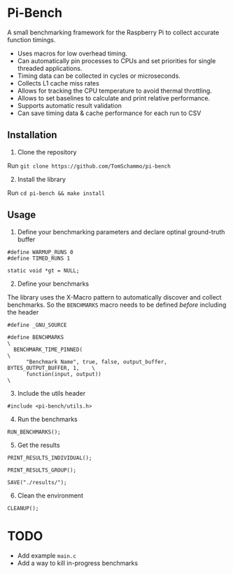 
# Pi-Bench

A small benchmarking framework for the Raspberry Pi to collect accurate function timings.


- Uses macros for low overhead timing.
- Can automatically pin processes to CPUs and set priorities for single threaded applications.
- Timing data can be collected in cycles or microseconds.
- Collects L1 cache miss rates
- Allows for tracking the CPU temperature to avoid thermal throttling.
- Allows to set baselines to calculate and print relative performance.
- Supports automatic result validation
- Can save timing data & cache performance for each run to CSV


## Installation

1. Clone the repository

Run `git clone https://github.com/TomSchammo/pi-bench`

2. Install the library

Run `cd pi-bench && make install`

## Usage

1. Define your benchmarking parameters and declare optinal ground-truth buffer

```
#define WARMUP_RUNS 0
#define TIMED_RUNS 1

static void *gt = NULL;
```

2. Define your benchmarks

The library uses the X-Macro pattern to automatically discover and collect
benchmarks.
So the `BENCHMARKS` macro needs to be defined *before* including the header

```
#define _GNU_SOURCE

#define BENCHMARKS                                                             \
  BENCHMARK_TIME_PINNED(                                                       \
      "Benchmark Name", true, false, output_buffer, BYTES_OUTPUT_BUFFER, 1,    \
      function(input, output))                                                 \
```

3. Include the utils header

```
#include <pi-bench/utils.h>
```

4. Run the benchmarks

```
RUN_BENCHMARKS();
```

5. Get the results

```
PRINT_RESULTS_INDIVIDUAL();

PRINT_RESULTS_GROUP();

SAVE("./results/");
```

6. Clean the environment

```
CLEANUP();
```

# TODO

- Add example `main.c`
- Add a way to kill in-progress benchmarks

